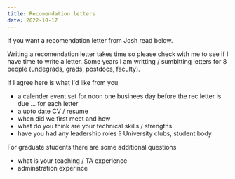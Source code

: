 ```yaml
---
title: Recomendation letters
date: 2022-10-17
---
```


If you want a recomendation letter from Josh read below.
<!--more-->

Writing a recomendation letter takes time so please check with me to see if I have time to write a letter. Some years I am writting / sumbitting letters for 8 people (undegrads, grads, postdocs, faculty).

If I agree here is what I'd like from you 
- a calender event set for noon one businees day before the rec letter is due ... for each letter
- a upto date CV / resume
- when did we first meet and how
- what do you think are your technical skills / strengths
- have you had any leadership roles ? University clubs, student body

For graduate students there are some additional questions
- what is your teaching / TA experience 
- adminstration experince

